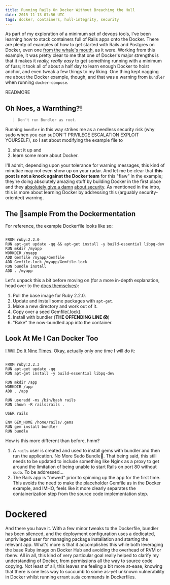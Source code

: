 ```yaml
---
title: Running Rails On Docker Without Breaching the Hull
date: 2015-11-13 07:56 UTC
tags: docker, containers, hull-integrity, security
---
```


As part of my exploration of a minimum set of devops tools, I've been learning
how to stack containers full of Rails apps onto the Docker.  There are plenty of
examples of how to get started with Rails and Postgres on Docker, even one [from
the whale's mouth](https://docs.docker.com/compose/rails/), as it were. Working
from this example, it was pretty clear to me that one of Docker's major
strengths is that it makes it _really, really easy_ to get something running
with a minimum of fuss; it took all of about a half day to learn enough Docker
to hoist anchor, and even tweak a few things to my liking. One thing kept nagging
me about the Docker example, though, and that was a warning from `bundler` when
running `docker-compose`.

READMORE

## Oh Noes, a Warnthing?!

> `Don't run Bundler as root.`

Running `bundler` in this way strikes me as a needless security risk (why sudo
when you can suDON'T PRIVILEGE ESCALATION EXPLOIT YOURSELF), so I set about
modifying the example file to

1. shut it up and
1. learn some more about Docker.

I'll admit, depending upon your tolerance for warning messages, this kind of
minutiae may not even show up on your radar. And let me be clear that **this
post is not a knock against the Docker team** for this "flaw" in the example;
they're doing absolutely amazing stuff by building Docker in the first place and
they [absolutely give a
damn](https://blog.docker.com/2015/05/understanding-docker-security-and-best-practices/)
[about security](https://github.com/docker/docker/issues/13490). As mentioned in
the intro, this is more about learning Docker by addressing this (arguably
security-oriented) warning.

## The :egg:sample From the Dockermentation

For reference, the example Dockerfile looks like so:

```

FROM ruby:2.2.0
RUN apt-get update -qq && apt-get install -y build-essential libpq-dev
RUN mkdir /myapp
WORKDIR /myapp
ADD Gemfile /myapp/Gemfile
ADD Gemfile.lock /myapp/Gemfile.lock
RUN bundle install
ADD . /myapp
```

Let's unpack this a bit before moving on (for a more in-depth explanation, head
over to the [docs themselves](https://docs.docker.com/compose/rails/)):

1. Pull the base image for Ruby 2.2.0.
1. Update and install some packages with `apt-get`.
1. Make a new directory and work out of it.
1. Copy over a seed Gemfile(.lock).
1. Install with bundler (**THE OFFENDING LINE :scream:**)
1. "Bake" the now-bundled app into the container.

## Look At Me I Can Docker Too

[I Will Do It Nine Times](https://youtu.be/ln5Ar5aHDYM?t=12s). Okay, actually
only one time I will do it:

```

FROM ruby:2.2.3
RUN apt-get update -qq
RUN apt-get install -y build-essential libpq-dev

RUN mkdir /app
WORKDIR /app
ADD . /app

RUN useradd -ms /bin/bash rails
RUN chown -R rails:rails .

USER rails

ENV GEM_HOME /home/rails/.gems
RUN gem install bundler
RUN bundle
```

How is this more different than before, hmm?

1. A `rails` user is created and used to install gems with bundler and then run
   the application. No More Sudo Bundle:no_good:. That being said, this still needs to
   be updated to include something like Nginx as a proxy to get around the
   limitation of being unable to start Rails on port 80 without `sudo`. To be
   addressed...
1. The Rails app is "newed" prior to spinning up the app for the first time.
   This avoids the need to make the placeholder Gemfile as in the Docker
   example, and IMHO, feels like it more clearly separates the containerization
   step from the source code implementation step.

# Dockered
And there you have it. With a few minor tweaks to the Dockerfile, bundler has
been silenced, and the deployment configuration uses a dedicated, unprivileged
user for managing package installation and starting the relevant app. What's
more is that it accomplishes this while both leveraging the base Ruby image on
Docker Hub and avoiding the overhead of RVM or rbenv. All in all, this kind of
very particular goal really helped to clarify my understanding of Docker, from
permissions all the way to source code copying.  Not least of all, this leaves
me feeling a bit more at-ease, knowing that there is one less way to succumb to
some as-yet unknown vulnerability in Docker whilst running errant `sudo`
commands in Dockerfiles.

